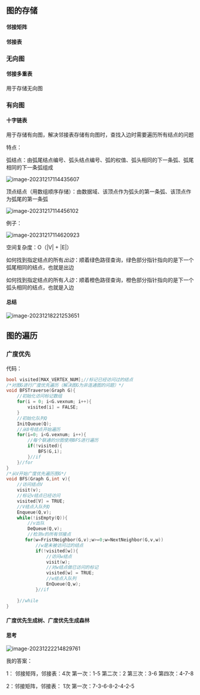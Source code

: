 ## 图的存储

#### 邻接矩阵

#### 邻接表

### 无向图

#### 邻接多重表

用于存储无向图



### 有向图

#### 十字链表

用于存储有向图，解决邻接表存储有向图时，查找入边时需要遍历所有结点的问题

特点：



弧结点：由弧尾结点编号、弧头结点编号、弧的权值、弧头相同的下一条弧、弧尾相同的下一条弧组成

![image-20231217114435607](https://github.com/moonsbaby/My_C-Cpp_node/blob/main/image/十字链表法存储有向图-弧结点.png)

顶点结点（用数组顺序存储）：由数据域、该顶点作为弧头的第一条弧、该顶点作为弧尾的第一条弧

![image-20231217114456102](https://github.com/moonsbaby/My_C-Cpp_node/blob/main/image/%E5%8D%81%E5%AD%97%E9%93%BE%E8%A1%A8%E6%B3%95%E5%AD%98%E5%82%A8%E6%9C%89%E5%90%91%E5%9B%BE-%E9%A1%B6%E7%82%B9%E7%BB%93%E7%82%B9.png)

例子：

![image-20231217114620923](https://github.com/moonsbaby/My_C-Cpp_node/blob/main/image/%E5%8D%81%E5%AD%97%E9%93%BE%E8%A1%A8%E6%B3%95%E5%AD%98%E5%82%A8%E6%9C%89%E5%90%91%E5%9B%BE.png)

空间复杂度：O（|V| + |E|）

如何找到指定结点的所有*出边*：顺着绿色路径查询，绿色部分指针指向的是下一个弧尾相同的结点，也就是出边

如何找到指定结点的所有*入边*：顺着橙色路径查询，橙色部分指针指向的是下一个弧头相同的结点，也就是入边

#### 总结

![image-20231218221253651](https://github.com/moonsbaby/My_C-Cpp_node/blob/main/image/图各种存储方式对比.png)

## 图的遍历

### 广度优先

代码：

```c
bool visited[MAX_VERTEX_NUM];//标记已经访问过的结点
/*对图G进行广度优先遍历（解决图G为非连通图的问题）*/
void BFSTraverse(Graph G){
    //初始化访问标记数组
    for(i = 0; i<G.vexnum; i++){
        visited[i] = FALSE;
    }
    //初始化队列Q
    InitQueue(Q);
    //从0号结点开始遍历
    for(i=0; i<G.vexnum; i++){
        //每个联通的分图使用BFS进行遍历
        if(!visited){
            BFS(G,i);
        }//if
    }//for
}
/*从V开始广度优先遍历图G*/
void BFS(Graph G,int v){
    //访问结点V
    visit(v);
    //标记v结点已经访问
    visited[V] = TRUE;
    //V结点入队列Q
    Enqueue(Q,v);
    while(!isEmpty(Q)){
        //v出队
        DeQueue(Q,v);
        //检测v的所有邻接点
       for(w=FristNeighbor(G,v);w>=0;w=NextNeighbor(G,v,w))
           //w是未被访问过的结点
           if(!visited[w]){
               //访问w结点
               visit(w);
               //对w结点做已访问的标记
               visited[w] = TRUE;
               //w结点入队列
               EnQueue(Q,w);
           }//if
     
    }//while
}
```

#### 广度优先生成树、广度优先生成森林

#### 思考

![image-20231222214829761](https://github.com/moonsbaby/My_C-Cpp_node/blob/main/image/有向图广度优先遍历（BFS）思考题.png)

我的答案：

1： 邻接矩阵，邻接表：4次  第一次：1-5 第二次：2 第三次：3-6 第四次：4-7-8

2：邻接矩阵，邻接表： 1次 第一次：7-3-6-8-2-4-2-5
